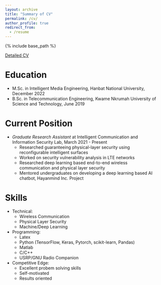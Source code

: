 ```yaml
---
layout: archive
title: "Summary of CV"
permalink: /cv/
author_profile: true
redirect_from:
  - /resume
---
```

{% include base_path %}

[Detailed CV](/files/CV.pdf)

Education
======
* M.Sc. in Intelligent Media Engineering, Hanbat National University, December 2022 
* B.Sc. in Telecommunication Engineering, Kwame Nkrumah University of Science and Technology, June 2019

Current Position
======
* _Graduate Research Assistant_ at Intelligent Communication  and Information Security Lab, March 2021 - Present 
  * Researched guaranteeing physical-layer security using reconfigurable intelligent surfaces
  * Worked on security vulnerability analysis in LTE networks
  * Researched deep learning based end-to-end wireless communication and physical layer security
  * Mentored undergraduates on developing a deep learning based AI chatbot, Hayanmind Inc. Project
 

Skills
======
* Technical:
  * Wireless Communication
  * Physical Layer Security
  * Machine/Deep Learning
* Programming: 
  * Latex
  * Python (TensorFlow, Keras, Pytorch, scikit-learn, Pandas)
  * Matlab
  * C/C++
  * USRP/GNU Radio Companion
* Competitive Edge: 
  * Excellent probem solving skills
  * Self-motivated
  * Results oriented


